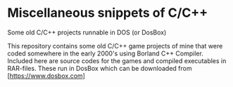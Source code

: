 # Miscellaneous snippets of C/C++
Some old C/C++ projects runnable in DOS (or DosBox)

This repository contains some old C/C++ game projects of mine that were coded somewhere in the early 2000's using Borland C++ Compiler. 
Included here are source codes for the games and compiled executables in RAR-files. These run in DosBox which can be downloaded from [https://www.dosbox.com]
